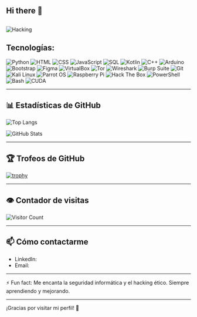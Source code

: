 ## Hi there 👋

<!--
**Niinja504/Niinja504** is a ✨ _special_ ✨ repository because its `README.md` (this file) appears on your GitHub profile.

Here are some ideas to get you started:

- 🔭 I’m currently working on ...
- 🌱 I’m currently learning ...
- 👯 I’m looking to collaborate on ...
- 🤔 I’m looking for help with ...
- 💬 Ask me about ...
- 📫 How to reach me: ...
- 😄 Pronouns: ...
- ⚡ Fun fact: ...
-->

##
![Hacking](https://media.giphy.com/media/xTcnSWYZvafyhEACBO/giphy.gif?cid=790b76118cccz44b83l4p0c7t7sdz5ztkd2cdl99x8pvfz55&ep=v1_gifs_search&rid=giphy.gif&ct=g)

## Tecnologías:
![Python](https://img.shields.io/badge/-Python-333333?style=flat&logo=python)
![HTML](https://img.shields.io/badge/-HTML-333333?style=flat&logo=html5)
![CSS](https://img.shields.io/badge/-CSS-333333?style=flat&logo=css3)
![JavaScript](https://img.shields.io/badge/-JavaScript-333333?style=flat&logo=javascript)
![SQL](https://img.shields.io/badge/-SQL-333333?style=flat&logo=postgresql)
![Kotlin](https://img.shields.io/badge/-Kotlin-333333?style=flat&logo=kotlin)
![C++](https://img.shields.io/badge/-C++-333333?style=flat&logo=c%2B%2B)
![Arduino](https://img.shields.io/badge/-Arduino-333333?style=flat&logo=arduino)
![Bootstrap](https://img.shields.io/badge/-Bootstrap-333333?style=flat&logo=bootstrap)
![Figma](https://img.shields.io/badge/-Figma-333333?style=flat&logo=figma)
![VirtualBox](https://img.shields.io/badge/-VirtualBox-333333?style=flat&logo=virtualbox)
![Tor](https://img.shields.io/badge/-Tor-333333?style=flat&logo=tor-browser)
![Wireshark](https://img.shields.io/badge/-Wireshark-333333?style=flat&logo=wireshark)
![Burp Suite](https://img.shields.io/badge/-Burp%20Suite-333333?style=flat&logo=burp-suite)
![Git](https://img.shields.io/badge/-Git-333333?style=flat&logo=git)
![Kali Linux](https://img.shields.io/badge/-Kali%20Linux-333333?style=flat&logo=kalilinux)
![Parrot OS](https://img.shields.io/badge/-Parrot%20OS-333333?style=flat&logo=parrot)
![Raspberry Pi](https://img.shields.io/badge/-Raspberry%20Pi-333333?style=flat&logo=raspberry-pi)
![Hack The Box](https://img.shields.io/badge/-Hack%20The%20Box-333333?style=flat&logo=hack-the-box)
![PowerShell](https://img.shields.io/badge/-PowerShell-333333?style=flat&logo=powershell&logoColor=white)
![Bash](https://img.shields.io/badge/-Bash-333333?style=flat&logo=gnu-bash&logoColor=white)
![CUDA](https://img.shields.io/badge/-CUDA-333333?style=flat&logo=nvidia&logoColor=white)

---

## 📊 Estadísticas de GitHub

![Top Langs](https://github-readme-stats.vercel.app/api/top-langs/?username=Niinja504&layout=compact&theme=dark)

![GitHub Stats](https://github-readme-stats.vercel.app/api?username=Niinja504&show_icons=true&theme=dark)

---

## 🏆 Trofeos de GitHub

[![trophy](https://github-profile-trophy.vercel.app/?username=Niinja504&theme=dark)](https://github.com/ryo-ma/github-profile-trophy)

---

## 👁️ Contador de visitas

![Visitor Count](https://profile-counter.glitch.me/Niinja504/count.svg)

---

## 📫 Cómo contactarme
- LinkedIn: 
- Email: 

---

⚡ Fun fact: Me encanta la seguridad informática y el hacking ético. Siempre aprendiendo y mejorando.

---

¡Gracias por visitar mi perfil! 🚀
